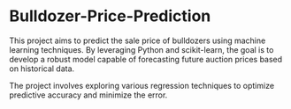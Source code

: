 # Bulldozer-Price-Prediction
This project aims to predict the sale price of bulldozers using machine  learning techniques. By leveraging Python and scikit-learn, the goal is  to develop a robust model capable of forecasting future auction prices  based on historical data.

The project involves exploring various regression techniques to optimize predictive accuracy and minimize the error.
